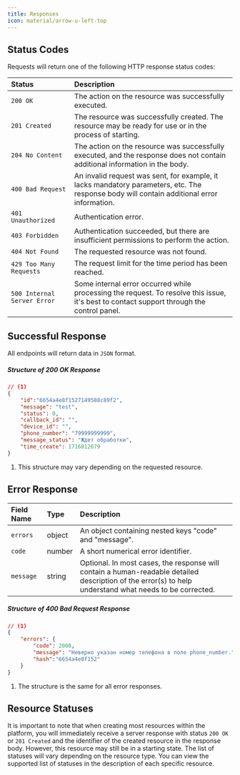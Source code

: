 ```yaml
---
title: Responses
icon: material/arrow-u-left-top
---
```


## Status Codes

Requests will return one of the following HTTP response status codes:

|Status|Description|
|:---------------------------|:----------------------------------------------------|
|`200 OK`|The action on the resource was successfully executed.|
|`201 Created`|The resource was successfully created. The resource may be ready for use or in the process of starting.|
|`204 No Content`|The action on the resource was successfully executed, and the response does not contain additional information in the body.|
|`400 Bad Request`|An invalid request was sent, for example, it lacks mandatory parameters, etc. The response body will contain additional error information.|
|`401 Unauthorized`|Authentication error.|
|`403 Forbidden`|Authentication succeeded, but there are insufficient permissions to perform the action.|
|`404 Not Found`|The requested resource was not found.|
|`429 Too Many Requests`|The request limit for the time period has been reached.|
|`500 Internal Server Error`|Some internal error occurred while processing the request. To resolve this issue, it's best to contact support through the control panel.|

## Successful Response

All endpoints will return data in `JSON` format.

##### Structure of 200 OK Response
``` json title="HTTP/2.0 200 OK"
// (1)
{
    "id":"6654a4e8f1527149588c89f2",                       
    "message": "test", 					            
    "status": 0, 							      
    "callback_id": "", 					         
    "device_id": "",                              
    "phone_number": "79999999999",                  
    "message_status": "Ждет обработки",             
    "time_create": 1716812679                   
}
```

1. This structure may vary depending on the requested resource.

## Error Response

|Field Name  |Type  |Description|
|:--------------|:------|:-------|
| `errors` | object | An object containing nested keys "code" and "message". |
|`code` | number | A short numerical error identifier. |
|`message` | string | Optional. In most cases, the response will contain a human-readable detailed description of the error(s) to help understand what needs to be corrected. |

##### Structure of 400 Bad Request Response
```json title="HTTP/2.0 400 Bad Request"
// (1)
{
    "errors": {
        "code": 2008,
        "message": "Неверно указан номер телефона в поле phone_number.",     
        "hash":"6654a4e8f152"
    }
}
```

1. The structure is the same for all error responses.

## Resource Statuses

It is important to note that when creating most resources within the platform, you will immediately receive a server response with status `200 OK` or `201 Created` and the identifier of the created resource in the response body. However, this resource may still be in a starting state. The list of statuses will vary depending on the resource type. You can view the supported list of statuses in the description of each specific resource.
